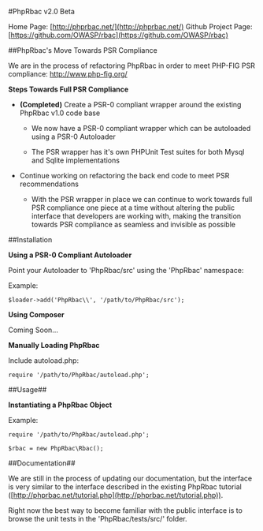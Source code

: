 #PhpRbac v2.0 Beta

Home Page: [http://phprbac.net/](http://phprbac.net/)
Github Project Page: [https://github.com/OWASP/rbac](https://github.com/OWASP/rbac)

##PhpRbac's Move Towards PSR Compliance

We are in the process of refactoring PhpRbac in order to meet PHP-FIG PSR compliance: http://www.php-fig.org/

**Steps Towards Full PSR Compliance**

* **(Completed)** Create a PSR-0 compliant wrapper around the existing PhpRbac v1.0 code base

    * We now have a PSR-0 compliant wrapper which can be autoloaded using a PSR-0 Autoloader
    
    * The PSR wrapper has it's own PHPUnit Test suites for both Mysql and Sqlite implementations

* Continue working on refactoring the back end code to meet PSR recommendations

	* With the PSR wrapper in place we can continue to work towards full PSR compliance one piece at a
	time without altering the public interface that developers are working with, making the transition
	towards PSR compliance as seamless and invisible as possible
	
##Installation

**Using a PSR-0 Compliant Autoloader**

Point your Autoloader to 'PhpRbac/src' using the 'PhpRbac' namespace:

Example:
    
    $loader->add('PhpRbac\\', '/path/to/PhpRbac/src');
    
**Using Composer**

Coming Soon...

**Manually Loading PhpRbac**

Include autoload.php:

	require '/path/to/PhpRbac/autoload.php';
	
##Usage##

**Instantiating a PhpRbac Object**

Example:

    require '/path/to/PhpRbac/autoload.php';
    
	$rbac = new PhpRbac\Rbac();
	
##Documentation##

We are still in the process of updating our documentation, but the interface is very similar to the
interface described in the existing PhpRbac tutorial ([http://phprbac.net/tutorial.php](http://phprbac.net/tutorial.php)).

Right now the best way to become familiar with the public interface is to browse the unit tests in the
'PhpRbac/tests/src/' folder.
